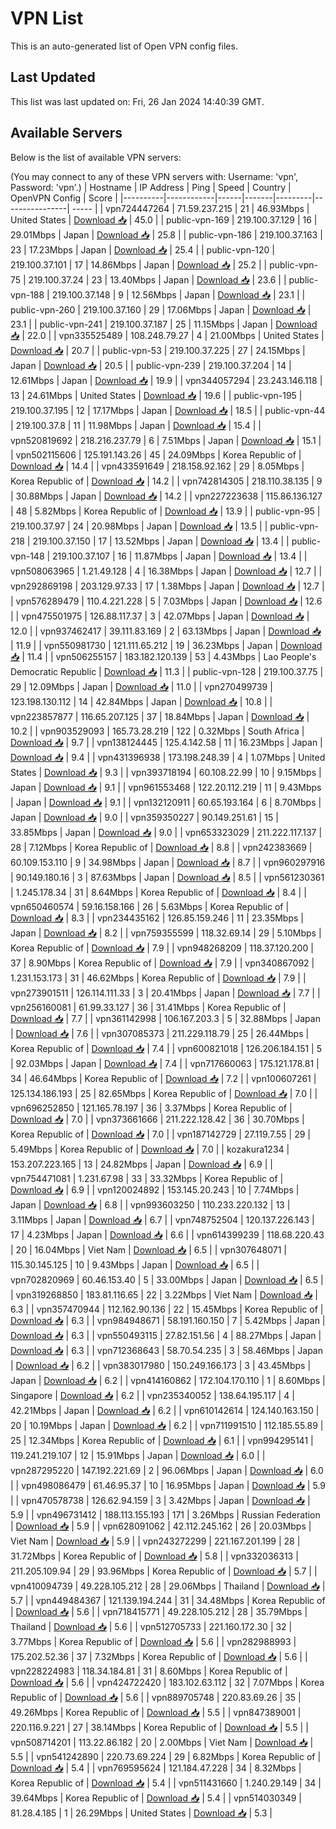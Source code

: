 # VPN List

This is an auto-generated list of Open VPN config files.

## Last Updated

This list was last updated on: Fri, 26 Jan 2024 14:40:39 GMT.

## Available Servers

Below is the list of available VPN servers:

(You may connect to any of these VPN servers with: Username: 'vpn', Password: 'vpn'.)
| Hostname | IP Address | Ping | Speed | Country | OpenVPN Config | Score |
|----------|------------|------|-------|---------|----------------| ----- |
| vpn724447264 | 71.59.237.215 | 21 | 46.93Mbps | United States | [Download 📥](./configs/server_0_US.ovpn) | 45.0 |
| public-vpn-169 | 219.100.37.129 | 16 | 29.01Mbps | Japan | [Download 📥](./configs/server_1_JP.ovpn) | 25.8 |
| public-vpn-186 | 219.100.37.163 | 23 | 17.23Mbps | Japan | [Download 📥](./configs/server_2_JP.ovpn) | 25.4 |
| public-vpn-120 | 219.100.37.101 | 17 | 14.86Mbps | Japan | [Download 📥](./configs/server_3_JP.ovpn) | 25.2 |
| public-vpn-75 | 219.100.37.24 | 23 | 13.40Mbps | Japan | [Download 📥](./configs/server_4_JP.ovpn) | 23.6 |
| public-vpn-188 | 219.100.37.148 | 9 | 12.56Mbps | Japan | [Download 📥](./configs/server_5_JP.ovpn) | 23.1 |
| public-vpn-260 | 219.100.37.160 | 29 | 17.06Mbps | Japan | [Download 📥](./configs/server_6_JP.ovpn) | 23.1 |
| public-vpn-241 | 219.100.37.187 | 25 | 11.15Mbps | Japan | [Download 📥](./configs/server_7_JP.ovpn) | 22.0 |
| vpn335525489 | 108.248.79.27 | 4 | 21.00Mbps | United States | [Download 📥](./configs/server_8_US.ovpn) | 20.7 |
| public-vpn-53 | 219.100.37.225 | 27 | 24.15Mbps | Japan | [Download 📥](./configs/server_9_JP.ovpn) | 20.5 |
| public-vpn-239 | 219.100.37.204 | 14 | 12.61Mbps | Japan | [Download 📥](./configs/server_10_JP.ovpn) | 19.9 |
| vpn344057294 | 23.243.146.118 | 13 | 24.61Mbps | United States | [Download 📥](./configs/server_11_US.ovpn) | 19.6 |
| public-vpn-195 | 219.100.37.195 | 12 | 17.17Mbps | Japan | [Download 📥](./configs/server_12_JP.ovpn) | 18.5 |
| public-vpn-44 | 219.100.37.8 | 11 | 11.98Mbps | Japan | [Download 📥](./configs/server_13_JP.ovpn) | 15.4 |
| vpn520819692 | 218.216.237.79 | 6 | 7.51Mbps | Japan | [Download 📥](./configs/server_14_JP.ovpn) | 15.1 |
| vpn502115606 | 125.191.143.26 | 45 | 24.09Mbps | Korea Republic of | [Download 📥](./configs/server_15_KR.ovpn) | 14.4 |
| vpn433591649 | 218.158.92.162 | 29 | 8.05Mbps | Korea Republic of | [Download 📥](./configs/server_16_KR.ovpn) | 14.2 |
| vpn742814305 | 218.110.38.135 | 9 | 30.88Mbps | Japan | [Download 📥](./configs/server_17_JP.ovpn) | 14.2 |
| vpn227223638 | 115.86.136.127 | 48 | 5.82Mbps | Korea Republic of | [Download 📥](./configs/server_18_KR.ovpn) | 13.9 |
| public-vpn-95 | 219.100.37.97 | 24 | 20.98Mbps | Japan | [Download 📥](./configs/server_19_JP.ovpn) | 13.5 |
| public-vpn-218 | 219.100.37.150 | 17 | 13.52Mbps | Japan | [Download 📥](./configs/server_20_JP.ovpn) | 13.4 |
| public-vpn-148 | 219.100.37.107 | 16 | 11.87Mbps | Japan | [Download 📥](./configs/server_21_JP.ovpn) | 13.4 |
| vpn508063965 | 1.21.49.128 | 4 | 16.38Mbps | Japan | [Download 📥](./configs/server_22_JP.ovpn) | 12.7 |
| vpn292869198 | 203.129.97.33 | 17 | 1.38Mbps | Japan | [Download 📥](./configs/server_23_JP.ovpn) | 12.7 |
| vpn576289479 | 110.4.221.228 | 5 | 7.03Mbps | Japan | [Download 📥](./configs/server_24_JP.ovpn) | 12.6 |
| vpn475501975 | 126.88.117.37 | 3 | 42.07Mbps | Japan | [Download 📥](./configs/server_25_JP.ovpn) | 12.0 |
| vpn937462417 | 39.111.83.169 | 2 | 63.13Mbps | Japan | [Download 📥](./configs/server_26_JP.ovpn) | 11.9 |
| vpn550981730 | 121.111.65.212 | 19 | 36.23Mbps | Japan | [Download 📥](./configs/server_27_JP.ovpn) | 11.4 |
| vpn506255157 | 183.182.120.139 | 53 | 4.43Mbps | Lao People's Democratic Republic | [Download 📥](./configs/server_28_LA.ovpn) | 11.3 |
| public-vpn-128 | 219.100.37.75 | 29 | 12.09Mbps | Japan | [Download 📥](./configs/server_29_JP.ovpn) | 11.0 |
| vpn270499739 | 123.198.130.112 | 14 | 42.84Mbps | Japan | [Download 📥](./configs/server_30_JP.ovpn) | 10.8 |
| vpn223857877 | 116.65.207.125 | 37 | 18.84Mbps | Japan | [Download 📥](./configs/server_31_JP.ovpn) | 10.2 |
| vpn903529093 | 165.73.28.219 | 122 | 0.32Mbps | South Africa | [Download 📥](./configs/server_32_ZA.ovpn) | 9.7 |
| vpn138124445 | 125.4.142.58 | 11 | 16.23Mbps | Japan | [Download 📥](./configs/server_33_JP.ovpn) | 9.4 |
| vpn431396938 | 173.198.248.39 | 4 | 1.07Mbps | United States | [Download 📥](./configs/server_34_US.ovpn) | 9.3 |
| vpn393718194 | 60.108.22.99 | 10 | 9.15Mbps | Japan | [Download 📥](./configs/server_35_JP.ovpn) | 9.1 |
| vpn961553468 | 122.20.112.219 | 11 | 9.43Mbps | Japan | [Download 📥](./configs/server_36_JP.ovpn) | 9.1 |
| vpn132120911 | 60.65.193.164 | 6 | 8.70Mbps | Japan | [Download 📥](./configs/server_37_JP.ovpn) | 9.0 |
| vpn359350227 | 90.149.251.61 | 15 | 33.85Mbps | Japan | [Download 📥](./configs/server_38_JP.ovpn) | 9.0 |
| vpn653323029 | 211.222.117.137 | 28 | 7.12Mbps | Korea Republic of | [Download 📥](./configs/server_39_KR.ovpn) | 8.8 |
| vpn242383669 | 60.109.153.110 | 9 | 34.98Mbps | Japan | [Download 📥](./configs/server_40_JP.ovpn) | 8.7 |
| vpn960297916 | 90.149.180.16 | 3 | 87.63Mbps | Japan | [Download 📥](./configs/server_41_JP.ovpn) | 8.5 |
| vpn561230361 | 1.245.178.34 | 31 | 8.64Mbps | Korea Republic of | [Download 📥](./configs/server_42_KR.ovpn) | 8.4 |
| vpn650460574 | 59.16.158.166 | 26 | 5.63Mbps | Korea Republic of | [Download 📥](./configs/server_43_KR.ovpn) | 8.3 |
| vpn234435162 | 126.85.159.246 | 11 | 23.35Mbps | Japan | [Download 📥](./configs/server_44_JP.ovpn) | 8.2 |
| vpn759355599 | 118.32.69.14 | 29 | 5.10Mbps | Korea Republic of | [Download 📥](./configs/server_45_KR.ovpn) | 7.9 |
| vpn948268209 | 118.37.120.200 | 37 | 8.90Mbps | Korea Republic of | [Download 📥](./configs/server_46_KR.ovpn) | 7.9 |
| vpn340867092 | 1.231.153.173 | 31 | 46.62Mbps | Korea Republic of | [Download 📥](./configs/server_47_KR.ovpn) | 7.9 |
| vpn273901511 | 126.114.111.33 | 3 | 20.41Mbps | Japan | [Download 📥](./configs/server_48_JP.ovpn) | 7.7 |
| vpn256160081 | 61.99.33.127 | 36 | 31.41Mbps | Korea Republic of | [Download 📥](./configs/server_49_KR.ovpn) | 7.7 |
| vpn361142998 | 106.167.203.3 | 5 | 32.88Mbps | Japan | [Download 📥](./configs/server_50_JP.ovpn) | 7.6 |
| vpn307085373 | 211.229.118.79 | 25 | 26.44Mbps | Korea Republic of | [Download 📥](./configs/server_51_KR.ovpn) | 7.4 |
| vpn600821018 | 126.206.184.151 | 5 | 92.03Mbps | Japan | [Download 📥](./configs/server_52_JP.ovpn) | 7.4 |
| vpn717660063 | 175.121.178.81 | 34 | 46.64Mbps | Korea Republic of | [Download 📥](./configs/server_53_KR.ovpn) | 7.2 |
| vpn100607261 | 125.134.186.193 | 25 | 82.65Mbps | Korea Republic of | [Download 📥](./configs/server_54_KR.ovpn) | 7.0 |
| vpn696252850 | 121.165.78.197 | 36 | 3.37Mbps | Korea Republic of | [Download 📥](./configs/server_55_KR.ovpn) | 7.0 |
| vpn373661666 | 211.222.128.42 | 36 | 30.70Mbps | Korea Republic of | [Download 📥](./configs/server_56_KR.ovpn) | 7.0 |
| vpn187142729 | 27.119.7.55 | 29 | 5.49Mbps | Korea Republic of | [Download 📥](./configs/server_57_KR.ovpn) | 7.0 |
| kozakura1234 | 153.207.223.165 | 13 | 24.82Mbps | Japan | [Download 📥](./configs/server_58_JP.ovpn) | 6.9 |
| vpn754471081 | 1.231.67.98 | 33 | 33.32Mbps | Korea Republic of | [Download 📥](./configs/server_59_KR.ovpn) | 6.9 |
| vpn120024892 | 153.145.20.243 | 10 | 7.74Mbps | Japan | [Download 📥](./configs/server_60_JP.ovpn) | 6.8 |
| vpn993603250 | 110.233.220.132 | 13 | 3.11Mbps | Japan | [Download 📥](./configs/server_61_JP.ovpn) | 6.7 |
| vpn748752504 | 120.137.226.143 | 17 | 4.23Mbps | Japan | [Download 📥](./configs/server_62_JP.ovpn) | 6.6 |
| vpn614399239 | 118.68.220.43 | 20 | 16.04Mbps | Viet Nam | [Download 📥](./configs/server_63_VN.ovpn) | 6.5 |
| vpn307648071 | 115.30.145.125 | 10 | 9.43Mbps | Japan | [Download 📥](./configs/server_64_JP.ovpn) | 6.5 |
| vpn702820969 | 60.46.153.40 | 5 | 33.00Mbps | Japan | [Download 📥](./configs/server_65_JP.ovpn) | 6.5 |
| vpn319268850 | 183.81.116.65 | 22 | 3.22Mbps | Viet Nam | [Download 📥](./configs/server_66_VN.ovpn) | 6.3 |
| vpn357470944 | 112.162.90.136 | 22 | 15.45Mbps | Korea Republic of | [Download 📥](./configs/server_67_KR.ovpn) | 6.3 |
| vpn984948671 | 58.191.160.150 | 7 | 5.42Mbps | Japan | [Download 📥](./configs/server_68_JP.ovpn) | 6.3 |
| vpn550493115 | 27.82.151.56 | 4 | 88.27Mbps | Japan | [Download 📥](./configs/server_69_JP.ovpn) | 6.3 |
| vpn712368643 | 58.70.54.235 | 3 | 58.46Mbps | Japan | [Download 📥](./configs/server_70_JP.ovpn) | 6.2 |
| vpn383017980 | 150.249.166.173 | 3 | 43.45Mbps | Japan | [Download 📥](./configs/server_71_JP.ovpn) | 6.2 |
| vpn414160862 | 172.104.170.110 | 1 | 8.60Mbps | Singapore | [Download 📥](./configs/server_72_SG.ovpn) | 6.2 |
| vpn235340052 | 138.64.195.117 | 4 | 42.21Mbps | Japan | [Download 📥](./configs/server_73_JP.ovpn) | 6.2 |
| vpn610142614 | 124.140.163.150 | 20 | 10.19Mbps | Japan | [Download 📥](./configs/server_74_JP.ovpn) | 6.2 |
| vpn711991510 | 112.185.55.89 | 25 | 12.34Mbps | Korea Republic of | [Download 📥](./configs/server_75_KR.ovpn) | 6.1 |
| vpn994295141 | 119.241.219.107 | 12 | 15.91Mbps | Japan | [Download 📥](./configs/server_76_JP.ovpn) | 6.0 |
| vpn287295220 | 147.192.221.69 | 2 | 96.06Mbps | Japan | [Download 📥](./configs/server_77_JP.ovpn) | 6.0 |
| vpn498086479 | 61.46.95.37 | 10 | 16.95Mbps | Japan | [Download 📥](./configs/server_78_JP.ovpn) | 5.9 |
| vpn470578738 | 126.62.94.159 | 3 | 3.42Mbps | Japan | [Download 📥](./configs/server_79_JP.ovpn) | 5.9 |
| vpn496731412 | 188.113.155.193 | 171 | 3.26Mbps | Russian Federation | [Download 📥](./configs/server_80_RU.ovpn) | 5.9 |
| vpn628091062 | 42.112.245.162 | 26 | 20.03Mbps | Viet Nam | [Download 📥](./configs/server_81_VN.ovpn) | 5.9 |
| vpn243272299 | 221.167.201.199 | 28 | 31.72Mbps | Korea Republic of | [Download 📥](./configs/server_82_KR.ovpn) | 5.8 |
| vpn332036313 | 211.205.109.94 | 29 | 93.96Mbps | Korea Republic of | [Download 📥](./configs/server_83_KR.ovpn) | 5.7 |
| vpn410094739 | 49.228.105.212 | 28 | 29.06Mbps | Thailand | [Download 📥](./configs/server_84_TH.ovpn) | 5.7 |
| vpn449484367 | 121.139.194.244 | 31 | 34.48Mbps | Korea Republic of | [Download 📥](./configs/server_85_KR.ovpn) | 5.6 |
| vpn718415771 | 49.228.105.212 | 28 | 35.79Mbps | Thailand | [Download 📥](./configs/server_86_TH.ovpn) | 5.6 |
| vpn512705733 | 221.160.172.30 | 32 | 3.77Mbps | Korea Republic of | [Download 📥](./configs/server_87_KR.ovpn) | 5.6 |
| vpn282988993 | 175.202.52.36 | 37 | 7.32Mbps | Korea Republic of | [Download 📥](./configs/server_88_KR.ovpn) | 5.6 |
| vpn228224983 | 118.34.184.81 | 31 | 8.60Mbps | Korea Republic of | [Download 📥](./configs/server_89_KR.ovpn) | 5.6 |
| vpn424722420 | 183.102.63.112 | 32 | 7.07Mbps | Korea Republic of | [Download 📥](./configs/server_90_KR.ovpn) | 5.6 |
| vpn889705748 | 220.83.69.26 | 35 | 49.26Mbps | Korea Republic of | [Download 📥](./configs/server_91_KR.ovpn) | 5.5 |
| vpn847389001 | 220.116.9.221 | 27 | 38.14Mbps | Korea Republic of | [Download 📥](./configs/server_92_KR.ovpn) | 5.5 |
| vpn508714201 | 113.22.86.182 | 20 | 2.00Mbps | Viet Nam | [Download 📥](./configs/server_93_VN.ovpn) | 5.5 |
| vpn541242890 | 220.73.69.224 | 29 | 6.82Mbps | Korea Republic of | [Download 📥](./configs/server_94_KR.ovpn) | 5.4 |
| vpn769595624 | 121.184.47.228 | 34 | 8.32Mbps | Korea Republic of | [Download 📥](./configs/server_95_KR.ovpn) | 5.4 |
| vpn511431660 | 1.240.29.149 | 34 | 39.64Mbps | Korea Republic of | [Download 📥](./configs/server_96_KR.ovpn) | 5.4 |
| vpn514030349 | 81.28.4.185 | 1 | 26.29Mbps | United States | [Download 📥](./configs/server_97_US.ovpn) | 5.3 |
